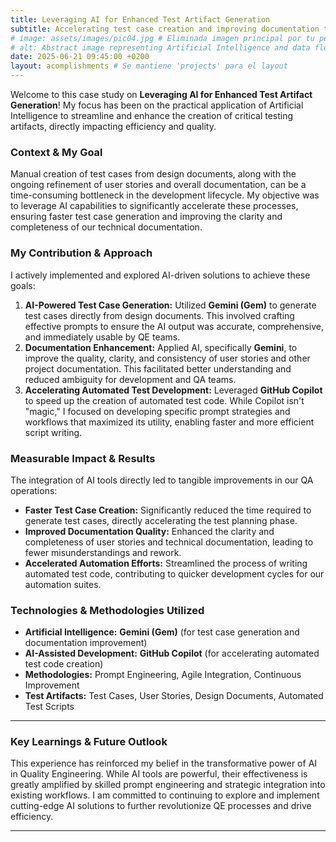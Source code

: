 ```yaml
---
title: Leveraging AI for Enhanced Test Artifact Generation
subtitle: Accelerating test case creation and improving documentation through applied Artificial Intelligence.
# image: assets/images/pic04.jpg # Eliminada imagen principal por tu petición
# alt: Abstract image representing Artificial Intelligence and data flows # Eliminado alt por tu petición
date: 2025-06-21 09:45:00 +0200
layout: acomplishments # Se mantiene 'projects' para el layout
---
```


Welcome to this case study on **Leveraging AI for Enhanced Test Artifact Generation**! My focus has been on the practical application of Artificial Intelligence to streamline and enhance the creation of critical testing artifacts, directly impacting efficiency and quality.

### Context & My Goal

Manual creation of test cases from design documents, along with the ongoing refinement of user stories and overall documentation, can be a time-consuming bottleneck in the development lifecycle. My objective was to leverage AI capabilities to significantly accelerate these processes, ensuring faster test case generation and improving the clarity and completeness of our technical documentation.

### My Contribution & Approach

I actively implemented and explored AI-driven solutions to achieve these goals:

1.  **AI-Powered Test Case Generation:** Utilized **Gemini (Gem)** to generate test cases directly from design documents. This involved crafting effective prompts to ensure the AI output was accurate, comprehensive, and immediately usable by QE teams.
2.  **Documentation Enhancement:** Applied AI, specifically **Gemini**, to improve the quality, clarity, and consistency of user stories and other project documentation. This facilitated better understanding and reduced ambiguity for development and QA teams.
3.  **Accelerating Automated Test Development:** Leveraged **GitHub Copilot** to speed up the creation of automated test code. While Copilot isn't "magic," I focused on developing specific prompt strategies and workflows that maximized its utility, enabling faster and more efficient script writing.

### Measurable Impact & Results

The integration of AI tools directly led to tangible improvements in our QA operations:

* **Faster Test Case Creation:** Significantly reduced the time required to generate test cases, directly accelerating the test planning phase.
* **Improved Documentation Quality:** Enhanced the clarity and completeness of user stories and technical documentation, leading to fewer misunderstandings and rework.
* **Accelerated Automation Efforts:** Streamlined the process of writing automated test code, contributing to quicker development cycles for our automation suites.

### Technologies & Methodologies Utilized

* **Artificial Intelligence:** **Gemini (Gem)** (for test case generation and documentation improvement)
* **AI-Assisted Development:** **GitHub Copilot** (for accelerating automated test code creation)
* **Methodologies:** Prompt Engineering, Agile Integration, Continuous Improvement
* **Test Artifacts:** Test Cases, User Stories, Design Documents, Automated Test Scripts

---

### **Key Learnings & Future Outlook**

This experience has reinforced my belief in the transformative power of AI in Quality Engineering. While AI tools are powerful, their effectiveness is greatly amplified by skilled prompt engineering and strategic integration into existing workflows. I am committed to continuing to explore and implement cutting-edge AI solutions to further revolutionize QE processes and drive efficiency.

---

